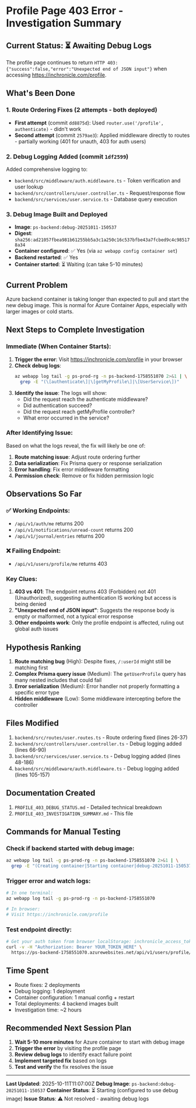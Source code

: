 # Profile Page 403 Error - Investigation Summary

## Current Status: ⏳ Awaiting Debug Logs

The profile page continues to return `HTTP 403: {"success":false,"error":"Unexpected end of JSON input"}` when accessing https://inchronicle.com/profile.

## What's Been Done

### 1. Route Ordering Fixes (2 attempts - both deployed)
- **First attempt** (commit `dd8875d`): Used `router.use('/profile', authenticate)` - didn't work
- **Second attempt** (commit `2579ae3`): Applied middleware directly to routes - partially working (401 for unauth, 403 for auth users)

### 2. Debug Logging Added (commit `1df2599`)
Added comprehensive logging to:
- `backend/src/middleware/auth.middleware.ts` - Token verification and user lookup
- `backend/src/controllers/user.controller.ts` - Request/response flow
- `backend/src/services/user.service.ts` - Database query execution

### 3. Debug Image Built and Deployed
- **Image**: `ps-backend:debug-20251011-150537`
- **Digest**: `sha256:ad21057fbea981b61255bb5a3c1a250c16c537bfbe43a7fcbed9c4c985178a34`
- **Container configured**: ✅ Yes (via `az webapp config container set`)
- **Backend restarted**: ✅ Yes
- **Container started**: ⏳ Waiting (can take 5-10 minutes)

## Current Problem

Azure backend container is taking longer than expected to pull and start the new debug image. This is normal for Azure Container Apps, especially with larger images or cold starts.

## Next Steps to Complete Investigation

### Immediate (When Container Starts):
1. **Trigger the error**: Visit https://inchronicle.com/profile in your browser
2. **Check debug logs**:
   ```bash
   az webapp log tail -g ps-prod-rg -n ps-backend-1758551070 2>&1 | \
     grep -E "(\[authenticate\]|\[getMyProfile\]|\[UserService\])"
   ```
3. **Identify the issue**: The logs will show:
   - Did the request reach the authenticate middleware?
   - Did authentication succeed?
   - Did the request reach getMyProfile controller?
   - What error occurred in the service?

### After Identifying Issue:
Based on what the logs reveal, the fix will likely be one of:
1. **Route matching issue**: Adjust route ordering further
2. **Data serialization**: Fix Prisma query or response serialization
3. **Error handling**: Fix error middleware formatting
4. **Permission check**: Remove or fix hidden permission logic

## Observations So Far

### ✅ Working Endpoints:
- `/api/v1/auth/me` returns 200
- `/api/v1/notifications/unread-count` returns 200
- `/api/v1/journal/entries` returns 200

### ❌ Failing Endpoint:
- `/api/v1/users/profile/me` returns 403

### Key Clues:
1. **403 vs 401**: The endpoint returns 403 (Forbidden) not 401 (Unauthorized), suggesting authentication IS working but access is being denied
2. **"Unexpected end of JSON input"**: Suggests the response body is empty or malformed, not a typical error response
3. **Other endpoints work**: Only the profile endpoint is affected, ruling out global auth issues

## Hypothesis Ranking

1. **Route matching bug** (High): Despite fixes, `/:userId` might still be matching first
2. **Complex Prisma query issue** (Medium): The `getUserProfile` query has many nested includes that could fail
3. **Error serialization** (Medium): Error handler not properly formatting a specific error type
4. **Hidden middleware** (Low): Some middleware intercepting before the controller

## Files Modified

1. `backend/src/routes/user.routes.ts` - Route ordering fixed (lines 26-37)
2. `backend/src/controllers/user.controller.ts` - Debug logging added (lines 66-90)
3. `backend/src/services/user.service.ts` - Debug logging added (lines 48-186)
4. `backend/src/middleware/auth.middleware.ts` - Debug logging added (lines 105-157)

## Documentation Created

1. `PROFILE_403_DEBUG_STATUS.md` - Detailed technical breakdown
2. `PROFILE_403_INVESTIGATION_SUMMARY.md` - This file

## Commands for Manual Testing

### Check if backend started with debug image:
```bash
az webapp log tail -g ps-prod-rg -n ps-backend-1758551070 2>&1 | \
  grep -E "(Creating container|Starting container|debug-20251011-150537)"
```

### Trigger error and watch logs:
```bash
# In one terminal:
az webapp log tail -g ps-prod-rg -n ps-backend-1758551070

# In browser:
# Visit https://inchronicle.com/profile
```

### Test endpoint directly:
```bash
# Get your auth token from browser localStorage: inchronicle_access_token
curl -v -H "Authorization: Bearer YOUR_TOKEN_HERE" \
  https://ps-backend-1758551070.azurewebsites.net/api/v1/users/profile/me
```

## Time Spent
- Route fixes: 2 deployments
- Debug logging: 1 deployment
- Container configuration: 1 manual config + restart
- Total deployments: 4 backend images built
- Investigation time: ~2 hours

## Recommended Next Session Plan

1. **Wait 5-10 more minutes** for Azure container to start with debug image
2. **Trigger the error** by visiting the profile page
3. **Review debug logs** to identify exact failure point
4. **Implement targeted fix** based on logs
5. **Test and verify** the fix resolves the issue

---

**Last Updated**: 2025-10-11T11:07:00Z
**Debug Image**: `ps-backend:debug-20251011-150537`
**Container Status**: ⏳ Starting (configured to use debug image)
**Issue Status**: ⚠️ Not resolved - awaiting debug logs
